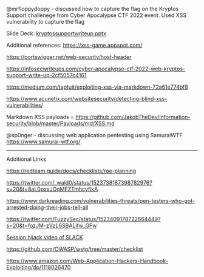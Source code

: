 @mrfloppydoppy - discussed how to capture the flag on the Kryptos Support challenege from Cyber Apocalypse CTF 2022 event. Used XSS vulnerability to capture the flag

Slide Deck: [kryptossupportwriteup.pptx](../../../assets/kryptossupportwriteup.pptx)

Additional references: 
https://xss-game.appspot.com/

https://portswigger.net/web-security/host-header


https://infosecwriteups.com/cyber-apocalypse-ctf-2022-web-kryptos-support-write-up-2cf5057c4161

https://medium.com/taptuit/exploiting-xss-via-markdown-72a61e774bf8

https://www.acunetix.com/websitesecurity/detecting-blind-xss-vulnerabilities/

Markdown XSS payloads = https://github.com/JakobTheDev/information-security/blob/master/Payloads/md/XSS.md


@sp0nger - discussing web application pentesting using SamuraiWTF
https://www.samurai-wtf.org/

---

Additional Links

https://redteam.guide/docs/checklists/roe-planning

https://twitter.com/_wald0/status/1523738187398782976?s=20&t=8aL0pxxJOqMFZTmhcyfikA

https://www.darkreading.com/vulnerabilities-threats/pen-testers-who-got-arrested-doing-their-jobs-tell-all

https://twitter.com/FuzzySec/status/1523409178722664449?s=20&t=fozJM-zVzL6SBALifw_GFw

[Session hijack video of SLACK](https://www.youtube.com/watch?v=63TA4qspUjI)

https://github.com/OWASP/wstg/tree/master/checklist

https://www.amazon.com/Web-Application-Hackers-Handbook-Exploiting/dp/1118026470